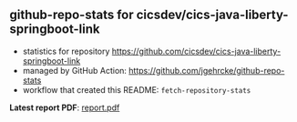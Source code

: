 ## github-repo-stats for cicsdev/cics-java-liberty-springboot-link

- statistics for repository https://github.com/cicsdev/cics-java-liberty-springboot-link
- managed by GitHub Action: https://github.com/jgehrcke/github-repo-stats
- workflow that created this README: `fetch-repository-stats`

**Latest report PDF**: [report.pdf](https://github.com/cicsdev/repo-stats/raw/github-repo-stats/cicsdev/cics-java-liberty-springboot-link/latest-report/report.pdf)

